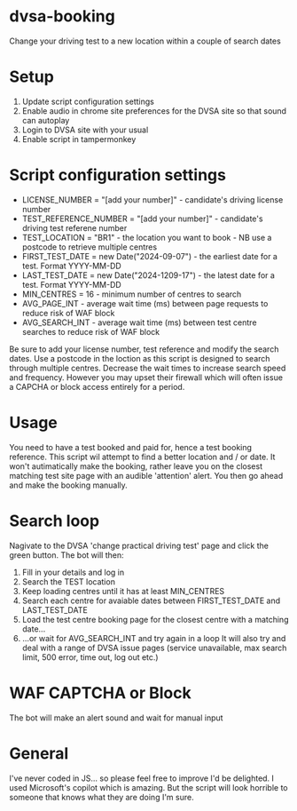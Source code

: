 # dvsa-booking
Change your driving test to a new location within a couple of search dates

# Setup
1. Update script configuration settings
2. Enable audio in chrome site preferences for the DVSA site so that sound can autoplay
3. Login to DVSA site with your usual
4. Enable script in tampermonkey

# Script configuration settings
 - LICENSE_NUMBER = "[add your number]" - candidate's driving license number
 -  TEST_REFERENCE_NUMBER = "[add your number]" - candidate's driving test referene number
 -  TEST_LOCATION = "BR1" - the location you want to book - NB use a postcode to retrieve multiple centres
 -  FIRST_TEST_DATE = new Date("2024-09-07") - the earliest date for a test. Format YYYY-MM-DD
 -  LAST_TEST_DATE = new Date("2024-1209-17") - the latest date for a test. Format YYYY-MM-DD
 -  MIN_CENTRES = 16 - minimum number of centres to search
 -  AVG_PAGE_INT - average wait time (ms) between page requests to reduce risk of WAF block
 -  AVG_SEARCH_INT - average wait time (ms) between test centre searches to reduce risk of WAF block

Be sure to add your license number, test reference and modify the search dates. Use a postcode in the loction as this script is designed to search through multiple centres. Decrease the wait times to increase search speed and frequency. However you may upset their firewall which will often issue a CAPCHA or block access entirely for a period.

# Usage
You need to have a test booked and paid for, hence a test booking reference. This script wil attempt to find a better location and / or date. It won't autimatically make the booking, rather leave you on the closest matching test site page with an audible 'attention' alert. You then go ahead and make the booking manually.

# Search loop
Nagivate to the DVSA 'change practical driving test' page and click the green button. The bot will then:
1. Fill in your details and log in
2. Search the TEST location
3. Keep loading centres until it has at least MIN_CENTRES
4. Search each centre for avaiable dates between FIRST_TEST_DATE and LAST_TEST_DATE
5. Load the test centre booking page for the closest centre with a matching date...
6. ...or wait for AVG_SEARCH_INT and try again in a loop
It will also try and deal with a range of DVSA issue pages (service unavailable, max search limit, 500 error, time out, log out etc.)

# WAF CAPTCHA or Block
The bot will make an alert sound and wait for manual input

# General
I've never coded in JS... so please feel free to improve I'd be delighted. I used Microsoft's copilot which is amazing. But the script will look horrible to someone that knows what they are doing I'm sure.
